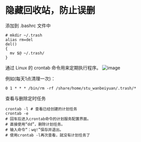 # 隐藏回收站，防止误删
添加到 .bashrc 文件中
```shell
# mkdir ~/.trash
alias rm=del
del()               
{
  mv $@ ~/.trash/
}
```
通过 Linux 的 crontab 命令用来定期执行程序。
![image](https://user-images.githubusercontent.com/93338266/229783799-05a54c5b-2b28-464d-9088-e57842170cb7.png)

例如(每天1点清理一次)：
```shell
0 1 * * * /bin/rm -rf /share/home/stu_wanbeiyuan/.trash/*
```
查看与删除定时任务
```shell
crontab -l # 查看已经创建的计划任务
crontab -e 
# 回车后进入crontab命令的计划服务配置界面。
# 直接使用“dd”，删除计划任务。
# 输入命令“：wq!”保存并退出。
# 使用crontab -l再次查看，就没有计划任务了
```
